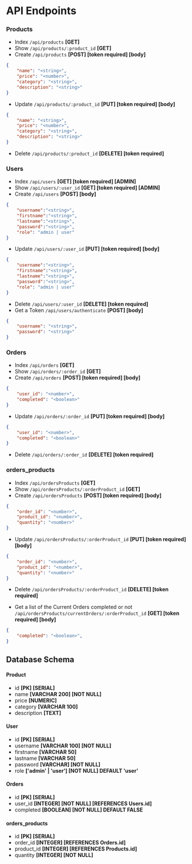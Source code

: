 # API Endpoints
### Products
- Index `/api/products` **[GET]**
- Show `/api/products/:product_id` **[GET]**
- Create `/api/products` **[POST] [token required] [body]**
```json
{
    "name": "<string>",
    "price": "<number>",
    "category": "<string>",
    "description": "<string>"
}
```
- Update `/api/products/:product_id` **[PUT] [token required] [body]**
```json
{
    "name": "<string>",
    "price": "<number>",
    "category": "<string>",
    "description": "<string>"
}
```
- Delete `/api/products/:product_id` **[DELETE] [token required]**
### Users
- Index `/api/users` **[GET] [token required] [ADMIN]**
- Show `/api/users/:user_id` **[GET] [token required] [ADMIN]**
- Create `/api/users` **[POST] [body]**
```json
{
    "username":"<string>",
    "firstname":"<string>",
    "lastname":"<string>",
    "password":"<string>",
    "role": "admin | user"
}
```
- Update `/api/users/:user_id` **[PUT] [token required] [body]**
```json
{
    "username":"<string>",
    "firstname":"<string>",
    "lastname":"<string>",
    "password":"<string>",
    "role": "admin | user"
}
```
- Delete `/api/users/:user_id` **[DELETE] [token required]**
- Get a Token `/api/users/authenticate` **[POST] [body]**
```json
{
    "username": "<string>",
    "password": "<string>"
}
```

### Orders
- Index `/api/orders` **[GET]**
- Show `/api/orders/:order_id` **[GET]**
- Create `/api/orders` **[POST] [token required] [body]**
```json
{
	"user_id": "<number>",
    "completed": "<boolean>"
}
```
- Update `/api/orders/:order_id` **[PUT] [token required] [body]**
```json
{
    "user_id": "<number>",
    "completed": "<boolean>"
}
```
- Delete `/api/orders/:order_id` **[DELETE] [token required]**

### orders_products
- Index `/api/ordersProducts` **[GET]**
- Show `/api/ordersProducts/:orderProduct_id` **[GET]**
- Create `/api/ordersProducts` **[POST] [token required] [body]**
```json
{
	"order_id": "<number>",
	"product_id": "<number>",
	"quantity": "<number>"
}
```
- Update `/api/ordersProducts/:orderProduct_id` **[PUT] [token required] [body]**
```json
{
	"order_id": "<number>",
	"product_id": "<number>",
	"quantity": "<number>"
}
```
- Delete `/api/ordersProducts/:orderProduct_id` **[DELETE] [token required]**

- Get a list of the Current Orders completed or not `/api/ordersProducts/currentOrders/:orderProduct_id` **[GET] [token required] [body]**
```json
{
	"completed": "<boolean>",
}
```

## Database Schema
#### Product
- id **[PK] [SERIAL]**
- name **[VARCHAR 200] [NOT NULL]**
- price **[NUMERIC]**
- category **[VARCHAR 100]**
- description **[TEXT]**

#### User
- id **[PK] [SERIAL]**
- username **[VARCHAR 100] [NOT NULL]**
- firstname **[VARCHAR 50]**
- lastname **[VARCHAR 50]**
- password **[VARCHAR] [NOT NULL]**
- role **['admin' | 'user'] [NOT NULL] DEFAULT 'user'**

#### Orders
- id **[PK] [SERIAL]**
- user_id **[INTEGER] [NOT NULL] [REFERENCES Users.id]**
- completed **[BOOLEAN] [NOT NULL] DEFAULT FALSE**

#### orders_products
- id **[PK] [SERIAL]**
- order_id **[INTEGER] [REFERENCES Orders.id]**
- product_id **[INTEGER] [REFERENCES Products.id]**
- quantity **[INTEGER] [NOT NULL]**